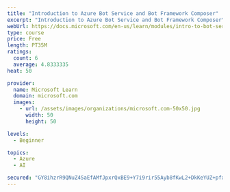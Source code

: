 ```yaml
---
title: "Introduction to Azure Bot Service and Bot Framework Composer"
excerpt: "Introduction to Azure Bot Service and Bot Framework Composer"
webUrl: https://docs.microsoft.com/en-us/learn/modules/intro-to-bot-service-bot-framework-composer/
type: course
price: Free
length: PT35M
ratings:
  count: 6
  average: 4.8333335
heat: 50

provider:
  name: Microsoft Learn
  domain: microsoft.com
  images:
    - url: /assets/images/organizations/microsoft.com-50x50.jpg
      width: 50
      height: 50

levels:
  - Beginner

topics:
  - Azure
  - AI

secured: "GY8ihzrR9QNuZ4SaEfAMfJpxrQxBE9+Y7i9rir55Ayb8fKwL2+DkKeYUZ+pfxOr2EQxe1vD6YmDH3JWg9wXB46e/5slL2QwW2TksIpIO+P5uaRBOPdRJcS0KR1avFoJsWDt/Zp4xnh9rSA4rQocuKbGPGhlpIp4021ixZ4LiXlAHrJ71OGr8I6872fekzZA/8VaLCyYPOx1z0bWVSUkchJQIMpQiuc6KjQxfERtCU3OAArUelAIMHek4oVrwp7NrZKv9c+ZSVC9g8y3NLwbdvAQ6XpcUW69RyDE7KzYd/Eq5Q4kTJwvsUKZejhS9TKxWCNVWcCfxFM4IsP6SUksR8ncTO+d4BK1iE1Wl4P6m8eGgawu3Iy/Yd4jTMT/bInFGMksQBB/Z8zhOsXr4/XNhSKdsU7noF+BxmhvYeAe/TJs=;yFFhmKM8soiB/L/slvJJjw=="
---
```


